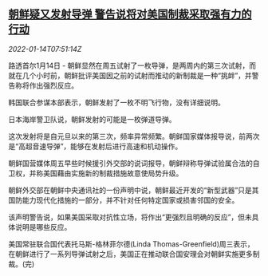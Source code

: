 <!--1642147262000-->
[朝鲜疑又发射导弹 警告说将对美国制裁采取强有力的行动](https://cn.reuters.com/article/north-korea-missile-test-0114-fri-idCNKBS2JO0KK)
------

<div><i>2022-01-14T07:51:14Z</i></div><p>路透首尔1月14日 - 朝鲜显然在周五试射了一枚导弹，是两周内的第三次试射，而就在几个小时前，朝鲜批评美国因之前的试射而推动的新制裁是一种“挑衅”，并警告称将作出强烈反应。</p><p>韩国联合参谋本部表示，朝鲜发射了一枚不明飞行物，没有详细说明。</p><p>日本海岸警卫队说，朝鲜发射的可能是一枚弹道导弹。</p><p>这次发射将是自元旦以来的第三次，频率异常频繁。朝鲜国家媒体报导说，前两次是“高超音速导弹”，能够在发射后进行高速和机动操作。</p><p>朝鲜国营媒体周五早些时候援引外交部的说词报导，朝鲜辩称导弹试验属合法的自卫权，并称美国藉由实施新的制裁措施故意使局势升级。</p><p>朝鲜外交部在朝鲜中央通讯社的一份声明中说，朝鲜最近开发的“新型武器”只是其国防能力现代化措施的一部分，并不针对任何特定国家或损害邻国的安全。</p><p>该声明警告说，如果美国采取对抗性立场，将作出“更强烈且明确的反应”，但未具体说明是哪些反应。</p><p>美国常驻联合国代表托马斯-格林菲尔德(Linda Thomas-Greenfield)周三表示，在朝鲜进行了一系列导弹试射之后，美国正在推动联合国安理会对朝鲜实施更多制裁。(完)</p>
